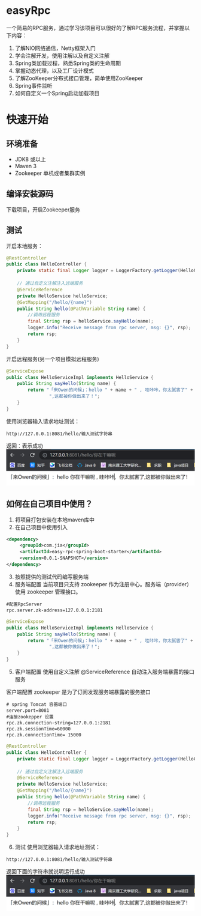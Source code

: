 # easyRpc
一个简易的RPC服务，通过学习该项目可以很好的了解RPC服务流程，并掌握以下内容：
1. 了解NIO网络通信，Netty框架入门
2. 学会注解开发，使用注解以及自定义注解
3. Spring类加载过程，熟悉Spring类的生命周期
4. 掌握动态代理，以及工厂设计模式
5. 了解ZooKeeper分布式接口管理，简单使用ZooKeeper
6. Spring事件监听
7. 如何自定义一个Spring启动加载项目

# 快速开始

## 环境准备
- JDK8 或以上
- Maven 3
- Zookeeper 单机或者集群实例
## 编译安装源码
下载项目，开启Zookeeper服务

## 测试
开启本地服务：
```java
@RestController
public class HelloController {
    private static final Logger logger = LoggerFactory.getLogger(HelloController.class);

    // 通过自定义注解注入远端服务
    @ServiceReference
    private HelloService helloService;
    @GetMapping("/hello/{name}")
    public String hello(@PathVariable String name) {
        //调用远程服务
        final String rsp = helloService.sayHello(name);
        logger.info("Receive message from rpc server, msg: {}", rsp);
        return rsp;
    }
}
```
开启远程服务(另一个项目模拟远程服务)

```java
@ServiceExpose
public class HelloServiceImpl implements HelloService {
    public String sayHello(String name) {
        return "「来Owen的问候」：hello " + name + " , 哇咔咔，你太腻害了" +
                ",这都被你做出来了！";
    }
}
```
使用浏览器输入请求地址测试：
```text
http://127.0.0.1:8081/hello/输入测试字符串
```
返回：表示成功
![img](img/res.png)

## 如何在自己项目中使用？
1. 将项目打包安装在本地maven库中
2. 在自己项目中使用引入
```xml
<dependency>
     <groupId>com.jia</groupId>
     <artifactId>easy-rpc-spring-boot-starter</artifactId>
     <version>0.0.1-SNAPSHOT</version>
</dependency>
```
3. 按照提供的测试代码编写服务端
4. 服务端配置
当前项目只支持 zookeeper 作为注册中心。服务端（provider）使用 zookeeper 管理接口。
```properties
#配置RpcServer
rpc.server.zk-address=127.0.0.1:2181

```
```java
@ServiceExpose
public class HelloServiceImpl implements HelloService {
    public String sayHello(String name) {
        return "「来Owen的问候」：hello " + name + " , 哇咔咔，你太腻害了" +
                ",这都被你做出来了！";
    }
}
```

5. 客户端配置
使用自定义注解 @ServiceReference 自动注入服务端暴露的接口服务

客户端配置 zookeeper 是为了订阅发现服务端暴露的服务接口
```properties
# spring Tomcat 容器端口
server.port=8081
#连接zookepper 设置
rpc.zk.connection-string=127.0.0.1:2181
rpc.zk.sessionTime=60000
rpc.zk.connectionTime= 15000

```
```java
@RestController
public class HelloController {
    private static final Logger logger = LoggerFactory.getLogger(HelloController.class);

    // 通过自定义注解注入远端服务
    @ServiceReference
    private HelloService helloService;
    @GetMapping("/hello/{name}")
    public String hello(@PathVariable String name) {
        //调用远程服务
        final String rsp = helloService.sayHello(name);
        logger.info("Receive message from rpc server, msg: {}", rsp);
        return rsp;
    }
}
```
6. 测试
使用浏览器输入请求地址测试：
```text
http://127.0.0.1:8081/hello/输入测试字符串
```
返回下面的字符串就说明运行成功
![img](\img\res.png)

